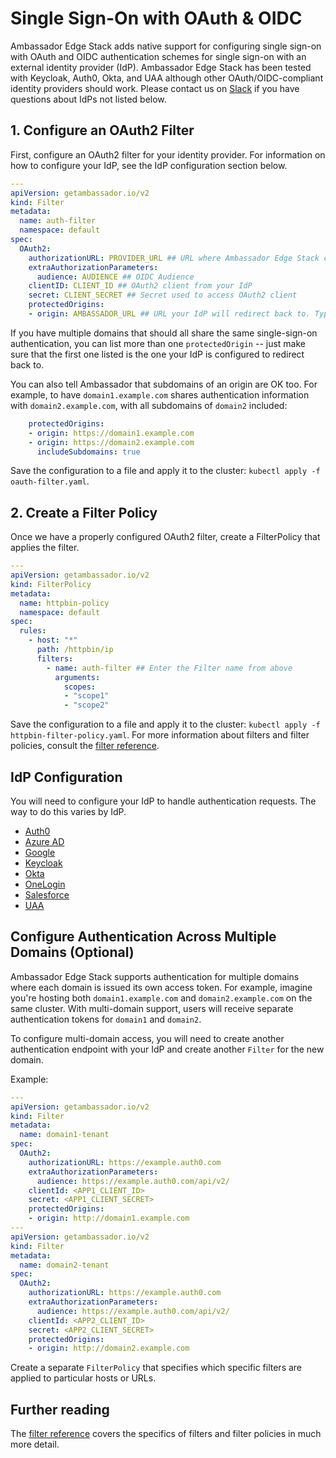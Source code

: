 # Single Sign-On with OAuth & OIDC

Ambassador Edge Stack adds native support for configuring single sign-on with OAuth and OIDC authentication schemes for single sign-on with an external identity provider (IdP). Ambassador Edge Stack has been tested with Keycloak, Auth0, Okta, and UAA although other OAuth/OIDC-compliant identity providers should work. Please contact us on [Slack](https://d6e.co/slack) if you have questions about IdPs not listed below.

## 1. Configure an OAuth2 Filter

First, configure an OAuth2 filter for your identity provider. For information on how to configure your IdP, see the IdP configuration section below.

```yaml
---
apiVersion: getambassador.io/v2
kind: Filter
metadata:
  name: auth-filter
  namespace: default
spec:
  OAuth2:
    authorizationURL: PROVIDER_URL ## URL where Ambassador Edge Stack can find OAuth2 descriptor
    extraAuthorizationParameters:
      audience: AUDIENCE ## OIDC Audience
    clientID: CLIENT_ID ## OAuth2 client from your IdP
    secret: CLIENT_SECRET ## Secret used to access OAuth2 client
    protectedOrigins:
    - origin: AMBASSADOR_URL ## URL your IdP will redirect back to. Typically the same as the requests host.
```

If you have multiple domains that should all share the same single-sign-on authentication,
you can list more than one `protectedOrigin` -- just make sure that the first one listed
is the one your IdP is configured to redirect back to.

You can also tell Ambassador that subdomains of an origin are OK too. For example, to have
`domain1.example.com` shares authentication information with `domain2.example.com`, with
all subdomains of `domain2` included:

```yaml
    protectedOrigins:
    - origin: https://domain1.example.com
    - origin: https://domain2.example.com
      includeSubdomains: true
```

Save the configuration to a file and apply it to the cluster: `kubectl apply -f oauth-filter.yaml`.

## 2. Create a Filter Policy

Once we have a properly configured OAuth2 filter, create a FilterPolicy that applies the filter.

```yaml
---
apiVersion: getambassador.io/v2
kind: FilterPolicy
metadata:
  name: httpbin-policy
  namespace: default
spec:
  rules:
    - host: "*"
      path: /httpbin/ip
      filters:
        - name: auth-filter ## Enter the Filter name from above
          arguments:
            scopes:
            - "scope1"
            - "scope2"
```

Save the configuration to a file and apply it to the cluster: `kubectl apply -f httpbin-filter-policy.yaml`. For more information about filters and filter policies, consult the [filter reference](../../topics/using/filters/).

## IdP Configuration

You will need to configure your IdP to handle authentication requests. The way to do this varies by IdP.

- [Auth0](../sso/auth0)
- [Azure AD](../sso/azure)
- [Google](../sso/google)
- [Keycloak](../sso/keycloak)
- [Okta](../sso/okta)
- [OneLogin](../sso/onelogin)
- [Salesforce](../sso/salesforce)
- [UAA](../sso/uaa)

## Configure Authentication Across Multiple Domains (Optional)

Ambassador Edge Stack supports authentication for multiple domains where each domain is issued its own access token. For example, imagine you're hosting both `domain1.example.com` and `domain2.example.com` on the same cluster. With multi-domain support, users will receive separate authentication tokens for `domain1` and `domain2`.

To configure multi-domain access, you will need to create another authentication endpoint with your IdP and create another `Filter` for the new domain.

Example:

```yaml
---
apiVersion: getambassador.io/v2
kind: Filter
metadata:
  name: domain1-tenant
spec:
  OAuth2:
    authorizationURL: https://example.auth0.com
    extraAuthorizationParameters:
      audience: https://example.auth0.com/api/v2/
    clientId: <APP1_CLIENT_ID>
    secret: <APP1_CLIENT_SECRET>
    protectedOrigins:
    - origin: http://domain1.example.com
---
apiVersion: getambassador.io/v2
kind: Filter
metadata:
  name: domain2-tenant
spec:
  OAuth2:
    authorizationURL: https://example.auth0.com
    extraAuthorizationParameters:
      audience: https://example.auth0.com/api/v2/
    clientId: <APP2_CLIENT_ID>
    secret: <APP2_CLIENT_SECRET>
    protectedOrigins:
    - origin: http://domain2.example.com
```

Create a separate `FilterPolicy` that specifies which specific filters are applied to particular hosts or URLs.

## Further reading

The [filter reference](../../topics/using/filters/) covers the specifics of filters and filter policies in much more detail.
